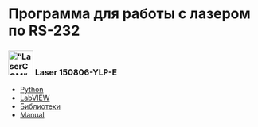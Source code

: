 # Программа для работы с лазером по RS-232
 

### <img src="https://upload.wikimedia.org/wikipedia/commons/9/94/Laser-symbol.svg" alt= “LaserCOM” width="50px"> Laser 150806-YLP-E

* [Python](https://github.com/XYI7I/COMport/tree/main/RS-232)<br>
* [LabVIEW](https://github.com/XYI7I/COMport/tree/main/LaserCOM)<br>
* [Библиотеки](https://github.com/XYI7I/COMport/tree/main/Libraries)
* [Manual](https://github.com/XYI7I/COMport/blob/main/150806-YLP%20series%20interface%20specification%20type%20E.PDF)

